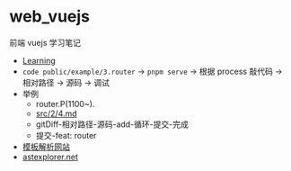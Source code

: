 # web_vuejs

前端 vuejs 学习笔记

- [Learning](https://www.processon.com/mindmap/63ac109f6592974cd49ff115)
- `code public/example/3.router` -> `pnpm serve` -> 根据 process 敲代码 -> 相对路径 -> 源码 -> 调试
- 举例
  - router.P(1100~).
  - [src/2/4.md](src/2/4.md)
  - gitDiff-相对路径-源码-add-循环-提交-完成
  - 提交-feat: router
- [模板解析网站](https://template-explorer.vuejs.org)
- [astexplorer.net](https://astexplorer.net/)
